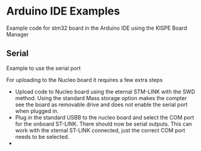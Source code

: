 # Arduino IDE Examples
Example code for stm32 board in the Arduino IDE using the KISPE Board Manager

## Serial
Example to use the serial port

For uploading to the Nucleo board it requires a few extra steps
- Upload code to Nucleo board using the eternal STM-LINK with the SWD method.
Using the standard Mass storage option makes the compter see the board as removable drive and does not enable the serial port when plugged in.
- Plug in the standard USBB to the nucleo board and select the COM port for the onboard ST-LINK. There should now be serial outputs. This can work with the xternal ST-LINK connected, just the correct COM port needs to be selected.
- 
